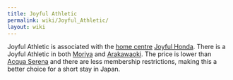 ```yaml
---
title: Joyful Athletic
permalink: wiki/Joyful_Athletic/
layout: wiki
---
```


Joyful Athletic is associated with the [home
centre](home_centre "wikilink") [Joyful Honda](/wiki/Joyful_Honda "wikilink").
There is a Joyful Athletic in both [Moriya](/wiki/Moriya "wikilink") and
[Arakawaoki](/wiki/Arakawaoki "wikilink"). The price is lower than [Acqua
Serena](/wiki/Acqua_Serena "wikilink") and there are less membership
restrictions, making this a better choice for a short stay in Japan.
